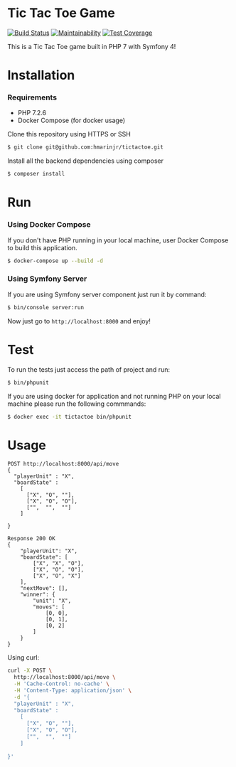 Tic Tac Toe Game
==========================

[![Build Status](https://travis-ci.org/hmarinjr/tictactoe.svg?branch=master)](https://travis-ci.org/hmarinjr/tictactoe)
[![Maintainability](https://api.codeclimate.com/v1/badges/e75b4c5401873f2f87f0/maintainability)](https://codeclimate.com/github/hmarinjr/tictactoe/maintainability)
[![Test Coverage](https://api.codeclimate.com/v1/badges/e75b4c5401873f2f87f0/test_coverage)](https://codeclimate.com/github/hmarinjr/tictactoe/test_coverage)

This is a Tic Tac Toe game built in PHP 7 with Symfony 4!

# Installation 

### Requirements

- PHP 7.2.6
- Docker Compose (for docker usage)

Clone this repository using HTTPS or SSH

```bash
$ git clone git@github.com:hmarinjr/tictactoe.git
```

Install all the backend dependencies using composer

```bash
$ composer install
```

# Run

### Using Docker Compose

If you don't have PHP running in your local machine, user Docker Compose to build this application.

```bash
$ docker-compose up --build -d
```

### Using Symfony Server

If you are using Symfony server component just run it by command: 

```bash
$ bin/console server:run
```

Now just go to `http://localhost:8000` and enjoy!

# Test

To run the tests just access the path of project and run:

```bash
$ bin/phpunit
```

If you are using docker for application and not running PHP on your local machine please run the following commmands:

```bash
$ docker exec -it tictactoe bin/phpunit
```

# Usage

```
POST http://localhost:8000/api/move
{
  "playerUnit" : "X",
  "boardState" : 
  	[
      ["X", "O", ""],
      ["X", "O", "O"],
      ["",  "",  ""]
    ]  
  
}

Response 200 OK
{
    "playerUnit": "X",
    "boardState": [
        ["X", "X", "O"],
        ["X", "O", "O"],
        ["X", "O", "X"]
    ],
    "nextMove": [],
    "winner": {
        "unit": "X",
        "moves": [
            [0, 0],
            [0, 1],
            [0, 2]
        ]
    }
}
```

Using curl:

```bash
curl -X POST \
  http://localhost:8000/api/move \
  -H 'Cache-Control: no-cache' \
  -H 'Content-Type: application/json' \
  -d '{
  "playerUnit" : "X",
  "boardState" : 
  	[
      ["X", "O", ""],
      ["X", "O", "O"],
      ["",  "",  ""]
    ]  
  
}'
```
